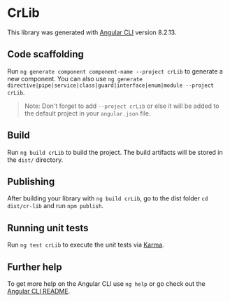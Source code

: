 # CrLib

This library was generated with [Angular CLI](https://github.com/angular/angular-cli) version 8.2.13.

## Code scaffolding

Run `ng generate component component-name --project crLib` to generate a new component. You can also use `ng generate directive|pipe|service|class|guard|interface|enum|module --project crLib`.
> Note: Don't forget to add `--project crLib` or else it will be added to the default project in your `angular.json` file. 

## Build

Run `ng build crLib` to build the project. The build artifacts will be stored in the `dist/` directory.

## Publishing

After building your library with `ng build crLib`, go to the dist folder `cd dist/cr-lib` and run `npm publish`.

## Running unit tests

Run `ng test crLib` to execute the unit tests via [Karma](https://karma-runner.github.io).

## Further help

To get more help on the Angular CLI use `ng help` or go check out the [Angular CLI README](https://github.com/angular/angular-cli/blob/master/README.md).
